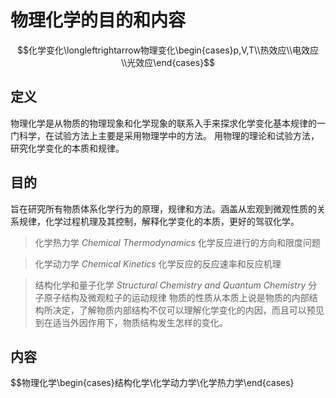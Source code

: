 # 物理化学的目的和内容
$$化学变化\longleftrightarrow物理变化\begin{cases}p,V,T\\热效应\\电效应\\光效应\end{cases}$$

## 定义
物理化学是从物质的物理现象和化学现象的联系入手来探求化学变化基本规律的一门科学，在试验方法上主要是采用物理学中的方法。
用物理的理论和试验方法，研究化学变化的本质和规律。

## 目的
旨在研究所有物质体系化学行为的原理，规律和方法。涵盖从宏观到微观性质的关系规律，化学过程机理及其控制，解释化学变化的本质，更好的驾驭化学。

> 化学热力学 $Chemical\ Thermodynamics$
> 化学反应进行的方向和限度问题


> 化学动力学 $Chemical\ Kinetics$
> 化学反应的反应速率和反应机理

> 结构化学和量子化学 $Structural\ Chemistry\ and\ Quantum\ Chemistry$
> 分子原子结构及微观粒子的运动规律
> 物质的性质从本质上说是物质的内部结构所决定，了解物质内部结构不仅可以理解化学变化的内因，而且可以预见到在适当外因作用下，物质结构发生怎样的变化。

## 内容
$$物理化学\begin{cases}结构化学\\化学动力学\\化学热力学\end{cases}

